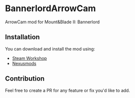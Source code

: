 # BannerlordArrowCam
ArrowCam mod for Mount&amp;Blade II: Bannerlord

## Installation
You can download and install the mod using:
- [Steam Workshop](https://steamcommunity.com/sharedfiles/filedetails/?id=2878163736)
- [Nexusmods](https://www.nexusmods.com/mountandblade2bannerlord/mods/2576)

## Contribution
Feel free to create a PR for any feature or fix you'd like to add.